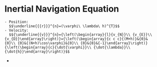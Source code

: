 # Inertial Navigation Equation
	- Position:  
	  $$\underline{{{r}}}^{n}=(\varphi\ \lambda\ h)^{T}$$
	- Velocity:  
	  $${\underline{{v}}}^{n}={\left(\begin{array}{l}{v_{N}}\\ {v_{E}}\\ {v_{D}}\end{array}\right)}={\left(\begin{array}{c c c}{(M+h)}&{0}&{0}\\ {0}&{(N+h)\cos\varphi}&{0}\\ {0}&{0}&{-1}\end{array}\right)}{\left(\begin{array}{c}{\dot{\varphi}}\\ {\dot{\lambda}}\\ {\dot{h}}\end{array}\right)}$$
-
